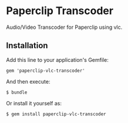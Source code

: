 # Paperclip Transcoder

Audio/Video Transcoder for Paperclip using vlc.

## Installation

Add this line to your application's Gemfile:

    gem 'paperclip-vlc-transcoder'

And then execute:

    $ bundle

Or install it yourself as:

    $ gem install paperclip-vlc-transcoder